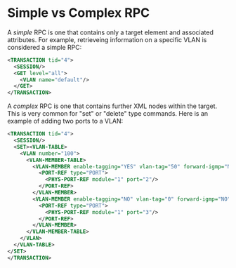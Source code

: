 
# Simple vs Complex RPC

A _simple_ RPC is one that contains only a target element and associated attributes.  For example, retrieveing information on a specific VLAN is considered a simple RPC:
````xml
<TRANSACTION tid="4">
  <SESSION/>
  <GET level="all">
    <VLAN name="default"/>
  </GET>
</TRANSACTION>
````

A _complex_ RPC is one that contains further XML nodes within the target.  This is very common for "set" or "delete" type commands.  Here is an example of adding two ports to a VLAN:
````xml
<TRANSACTION tid="4">
  <SESSION/>
  <SET><VLAN-TABLE>
    <VLAN number="100">
      <VLAN-MEMBER-TABLE>
        <VLAN-MEMBER enable-tagging="YES" vlan-tag="50" forward-igmp="NO" multicast-router="NO">
          <PORT-REF type="PORT">
            <PHYS-PORT-REF module="1" port="2"/>
          </PORT-REF>
        </VLAN-MEMBER>
        <VLAN-MEMBER enable-tagging="NO" vlan-tag="0" forward-igmp="NO" multicast-router="NO">
          <PORT-REF type="PORT">
            <PHYS-PORT-REF module="1" port="3"/>
          </PORT-REF>
        </VLAN-MEMBER>
      </VLAN-MEMBER-TABLE>
    </VLAN>
  </VLAN-TABLE>
</SET>
</TRANSACTION>
````
